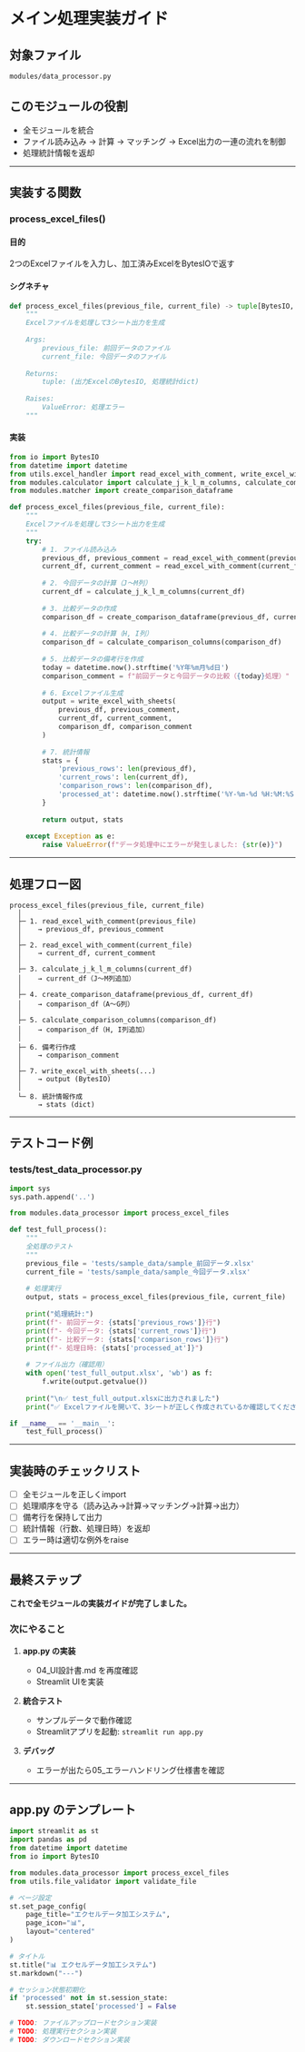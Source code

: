 # メイン処理実装ガイド

## 対象ファイル
`modules/data_processor.py`

## このモジュールの役割
- 全モジュールを統合
- ファイル読み込み → 計算 → マッチング → Excel出力の一連の流れを制御
- 処理統計情報を返却

---

## 実装する関数

### process_excel_files()

#### 目的
2つのExcelファイルを入力し、加工済みExcelをBytesIOで返す

#### シグネチャ
```python
def process_excel_files(previous_file, current_file) -> tuple[BytesIO, dict]:
    """
    Excelファイルを処理して3シート出力を生成
    
    Args:
        previous_file: 前回データのファイル
        current_file: 今回データのファイル
    
    Returns:
        tuple: (出力ExcelのBytesIO, 処理統計dict)
    
    Raises:
        ValueError: 処理エラー
    """
```

#### 実装
```python
from io import BytesIO
from datetime import datetime
from utils.excel_handler import read_excel_with_comment, write_excel_with_sheets
from modules.calculator import calculate_j_k_l_m_columns, calculate_comparison_columns
from modules.matcher import create_comparison_dataframe

def process_excel_files(previous_file, current_file):
    """
    Excelファイルを処理して3シート出力を生成
    """
    try:
        # 1. ファイル読み込み
        previous_df, previous_comment = read_excel_with_comment(previous_file)
        current_df, current_comment = read_excel_with_comment(current_file)
        
        # 2. 今回データの計算（J〜M列）
        current_df = calculate_j_k_l_m_columns(current_df)
        
        # 3. 比較データの作成
        comparison_df = create_comparison_dataframe(previous_df, current_df)
        
        # 4. 比較データの計算（H, I列）
        comparison_df = calculate_comparison_columns(comparison_df)
        
        # 5. 比較データの備考行を作成
        today = datetime.now().strftime('%Y年%m月%d日')
        comparison_comment = f"前回データと今回データの比較（{today}処理）"
        
        # 6. Excelファイル生成
        output = write_excel_with_sheets(
            previous_df, previous_comment,
            current_df, current_comment,
            comparison_df, comparison_comment
        )
        
        # 7. 統計情報
        stats = {
            'previous_rows': len(previous_df),
            'current_rows': len(current_df),
            'comparison_rows': len(comparison_df),
            'processed_at': datetime.now().strftime('%Y-%m-%d %H:%M:%S')
        }
        
        return output, stats
    
    except Exception as e:
        raise ValueError(f"データ処理中にエラーが発生しました: {str(e)}")
```

---

## 処理フロー図
```
process_excel_files(previous_file, current_file)
  │
  ├─ 1. read_excel_with_comment(previous_file)
  │    → previous_df, previous_comment
  │
  ├─ 2. read_excel_with_comment(current_file)
  │    → current_df, current_comment
  │
  ├─ 3. calculate_j_k_l_m_columns(current_df)
  │    → current_df（J〜M列追加）
  │
  ├─ 4. create_comparison_dataframe(previous_df, current_df)
  │    → comparison_df（A〜G列）
  │
  ├─ 5. calculate_comparison_columns(comparison_df)
  │    → comparison_df（H, I列追加）
  │
  ├─ 6. 備考行作成
  │    → comparison_comment
  │
  ├─ 7. write_excel_with_sheets(...)
  │    → output (BytesIO)
  │
  └─ 8. 統計情報作成
       → stats (dict)
```

---

## テストコード例

### tests/test_data_processor.py
```python
import sys
sys.path.append('..')

from modules.data_processor import process_excel_files

def test_full_process():
    """
    全処理のテスト
    """
    previous_file = 'tests/sample_data/sample_前回データ.xlsx'
    current_file = 'tests/sample_data/sample_今回データ.xlsx'
    
    # 処理実行
    output, stats = process_excel_files(previous_file, current_file)
    
    print("処理統計:")
    print(f"- 前回データ: {stats['previous_rows']}行")
    print(f"- 今回データ: {stats['current_rows']}行")
    print(f"- 比較データ: {stats['comparison_rows']}行")
    print(f"- 処理日時: {stats['processed_at']}")
    
    # ファイル出力（確認用）
    with open('test_full_output.xlsx', 'wb') as f:
        f.write(output.getvalue())
    
    print("\n✅ test_full_output.xlsxに出力されました")
    print("✅ Excelファイルを開いて、3シートが正しく作成されているか確認してください")

if __name__ == '__main__':
    test_full_process()
```

---

## 実装時のチェックリスト

- [ ] 全モジュールを正しくimport
- [ ] 処理順序を守る（読み込み→計算→マッチング→計算→出力）
- [ ] 備考行を保持して出力
- [ ] 統計情報（行数、処理日時）を返却
- [ ] エラー時は適切な例外をraise

---

## 最終ステップ

**これで全モジュールの実装ガイドが完了しました。**

### 次にやること

1. **app.py の実装**
   - 04_UI設計書.md を再度確認
   - Streamlit UIを実装

2. **統合テスト**
   - サンプルデータで動作確認
   - Streamlitアプリを起動: `streamlit run app.py`

3. **デバッグ**
   - エラーが出たら05_エラーハンドリング仕様書を確認

---

## app.py のテンプレート
```python
import streamlit as st
import pandas as pd
from datetime import datetime
from io import BytesIO

from modules.data_processor import process_excel_files
from utils.file_validator import validate_file

# ページ設定
st.set_page_config(
    page_title="エクセルデータ加工システム",
    page_icon="📊",
    layout="centered"
)

# タイトル
st.title("📊 エクセルデータ加工システム")
st.markdown("---")

# セッション状態初期化
if 'processed' not in st.session_state:
    st.session_state['processed'] = False

# TODO: ファイルアップロードセクション実装
# TODO: 処理実行セクション実装
# TODO: ダウンロードセクション実装
```